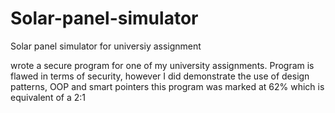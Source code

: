 # Solar-panel-simulator
Solar panel simulator for universiy assignment

wrote a secure program for one of my university assignments.
Program is flawed in terms of security, however I did demonstrate the use of design patterns, OOP and smart pointers
this program was marked at 62% which is equivalent of a 2:1
